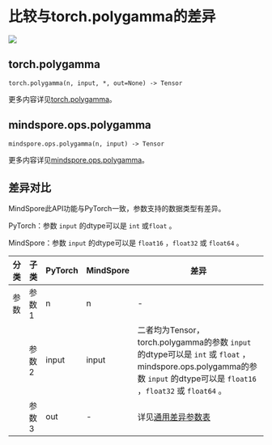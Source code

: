 # 比较与torch.polygamma的差异

<a href="https://gitee.com/mindspore/docs/blob/r2.1/docs/mindspore/source_zh_cn/note/api_mapping/pytorch_diff/polygamma.md" target="_blank"><img src="https://mindspore-website.obs.cn-north-4.myhuaweicloud.com/website-images/r2.1/resource/_static/logo_source.png"></a>

## torch.polygamma

```text
torch.polygamma(n, input, *, out=None) -> Tensor
```

更多内容详见[torch.polygamma](https://pytorch.org/docs/1.8.1/generated/torch.polygamma.html)。

## mindspore.ops.polygamma

```text
mindspore.ops.polygamma(n, input) -> Tensor
```

更多内容详见[mindspore.ops.polygamma](https://www.mindspore.cn/docs/zh-CN/r2.1/api_python/ops/mindspore.ops.polygamma.html)。

## 差异对比

MindSpore此API功能与PyTorch一致，参数支持的数据类型有差异。

PyTorch：参数 `input` 的dtype可以是 ``int`` 或``float`` 。

MindSpore：参数 `input` 的dtype可以是 ``float16`` ，``float32`` 或 ``float64`` 。

| 分类 | 子类 |PyTorch | MindSpore | 差异 |
| --- | --- | --- | --- |---|
| 参数 | 参数1 | n | n | - |
|      | 参数2 | input | input | 二者均为Tensor，torch.polygamma的参数 `input` 的dtype可以是 ``int`` 或 ``float`` ，mindspore.ops.polygamma的参数 `input` 的dtype可以是 ``float16`` ，``float32`` 或 ``float64`` 。|
|      | 参数3 | out | - | 详见[通用差异参数表](https://www.mindspore.cn/docs/zh-CN/r2.1/note/api_mapping/pytorch_api_mapping.html#通用差异参数表) |
